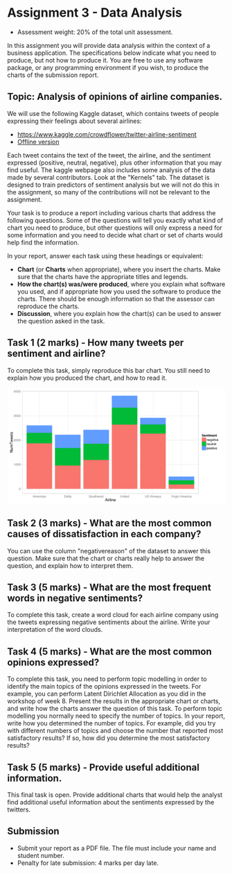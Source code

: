 # Assignment 3 - Data Analysis

* Assessment weight: 20% of the total unit assessment.

In this assignment you will provide data analysis within the context of a business application. The specifications below indicate what you need to produce, but not how to produce it. You are free to use any software package, or any programming environment if you wish, to produce the charts of the submission report.

## Topic: Analysis of opinions of airline companies.

We will use the following Kaggle dataset, which contains tweets of people expressing their feelings about several airlines:

* https://www.kaggle.com/crowdflower/twitter-airline-sentiment
* [Offline version](twitter-airline-sentiment.zip)

Each tweet contains the text of the tweet, the airline, and the sentiment expressed (positive, neutral, negative), plus other information that you may find useful. The kaggle webpage also includes some analysis of the data made by several contributors. Look at the "Kernels" tab. The dataset is designed to train predictors of sentiment analysis but we will not do this in the assignment, so many of the contributions will not be relevant to the assignment.

Your task is to produce a report including various charts that address the following questions. Some of the questions will tell you exactly what kind of chart you need to produce, but other questions will only express a need for some information and you need to decide what chart or set of charts would help find the information.

In your report, answer each task using these headings or equivalent:

* **Chart** (or **Charts** when appropriate), where you insert the charts. Make sure that the charts have the appropriate titles and legends. 
* **How the chart(s) was/were produced**, where you explain what software you used, and if appropriate how you used the software to produce the charts. There should be enough information so that the assessor can reproduce the charts.
* **Discussion**, where you explain how the chart(s) can be used to answer the question asked in the task.

## Task 1 (2 marks) - How many tweets per sentiment and airline?

To complete this task, simply reproduce this bar chart. You still need to explain how you produced the chart, and how to read it.

![bar plot](airlineSentimentPlot.png)

## Task 2 (3 marks) - What are the most common causes of dissatisfaction in each company?

You can use the column "negativereason" of the dataset to answer this question. Make sure that the chart or charts really help to answer the question, and explain how to interpret them.


## Task 3 (5 marks) - What are the most frequent words in negative sentiments?

To complete this task, create a word cloud for each airline company using the tweets expressing negative sentiments about the airline. Write your interpretation of the word clouds.

## Task 4 (5 marks) - What are the most common opinions expressed?

To complete this task, you need to perform topic modelling in order to identify the main topics of the opinions expressed in the tweets. For example, you can perform Latent Dirichlet Allocation as you did in the workshop of week 8. Present the results in the appropriate chart or charts, and write how the charts answer the question of this task. To perform topic modelling you normally need to specify the number of topics. In your report, write how you determined the number of topics. For example, did you try with different numbers of topics and choose the number that reported most satisfactory results? If so, how did you determine the most satisfactory results?

## Task 5 (5 marks) - Provide useful additional information.

This final task is open. Provide additional charts that would help the analyst find additional useful information about the sentiments expressed by the twitters.

## Submission

* Submit your report as a PDF file. The file must include your name and student number.
* Penalty for late submission: 4 marks per day late.
